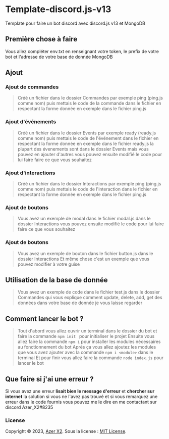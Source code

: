 # Template-discord.js-v13
Template pour faire un bot discord avec discord.js v13 et MongoDB

## Première chose à faire 
Vous allez compléter env.txt en renseignant votre token, le prefix de votre bot et l'adresse de votre base de donnée MongoDB

## Ajout

### Ajout de commandes

> Créé un fichier dans le dossier Commandes par exemple ping (ping.js comme nom)
> puis mettais le code de la commande dans le fichier en respectant la forme donnée en exemple dans le fichier ping.js

### Ajout d'événements

> Créé un fichier dans le dossier Events par exemple ready (ready.js comme nom)
> puis mettais le code de l'événement dans le fichier en respectant la forme donnée en exemple dans le fichier ready.js
> la plupart des évenements sont dans le dossier Events mais vous pouvez en ajouter d'autres
> vous pouvez ensuite modifié le code pour lui faire faire ce que vous souhaitez

### Ajout d'interactions

> Créé un fichier dans le dossier Interactions par exemple ping (ping.js comme nom)
> puis mettais le code de l'interaction dans le fichier en respectant la forme donnée en exemple dans le fichier ping.js

### Ajout de boutons

> Vous avez un exemple de modal dans le fichier modal.js dans le dossier Interactions
> vous pouvez ensuite modifié le code pour lui faire faire ce que vous souhaitez

### Ajout de boutons

> Vous avez un exemple de bouton dans le fichier button.js dans le dossier Interactions
> Et même chose c'est un exemple que vous pouvez modifier à votre guise

## Utilisation de la base de donnée

> Vous avez un exemple de code dans le fichier test.js dans le dossier Commandes
> qui vous explique comment update, delete, add, get des données dans votre base de donnée
> je vous laisse regarder

## Comment lancer le bot ?
> Tout d'abord vous allez ouvrir un terminal dans le dossier du bot et faire la commande `npm init ` pour initialiser le projet
> Ensuite vous allez faire la commande `npm i` pour installer les modules nécessaires au fonctionnement du bot
> Après ça vous allez ajoutez les modules que vous avez ajouter avec la commande `npm i <module>` dans le terminal
> Et pour finir vous allez faire la commande `node index.js` pour lancer le bot

## Que faire si j'ai une erreur ?

Si vous avez une erreur __lisait bien le message d'erreur__ et **chercher sur internet** la solution si vous ne l'avez pas trouvé
et si vous remarquez une erreur dans le code fournis vous pouvez me le dire en me contactant sur discord Azer_X2#8235

### License

Copyright © 2023, [Azer X2](https://github.com/AzerX2).
Sous la license : [MIT License](LICENSE).



